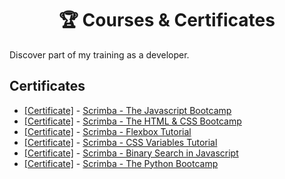 <h1 align="center">🏆 Courses & Certificates</h1>

Discover part of my training as a developer.

## Certificates

<ul>
    <li>
        <a href="https://v2.scrimba.com/certificate-cert2uNjfKA1wyrbKgaxM7Bt5sSRQ8rHZEsZkmi">[Certificate]</a> -
        <a href="https://v2.scrimba.com/learn-javascript-c0v">
            Scrimba - The Javascript Bootcamp
        </a>
    </li>
    <li>
        <a href="https://v2.scrimba.com/certificate-cert2uNjfKA1wyrbKgaxM7Bt4P9J7bgYnxrLMnx">[Certificate]</a> -
        <a href="https://v2.scrimba.com/learn-html-and-css-c0p">
            Scrimba - The HTML & CSS Bootcamp
        </a>
    </li>
    <li>
        <a href="https://v2.scrimba.com/certificate-cert2uNjfKA1wyrbKgaxM7Bt39EMi9i6pjWH51Q">[Certificate]</a> -
        <a href="https://v2.scrimba.com/learn-flexbox-c0k">
            Scrimba - Flexbox Tutorial
        </a>
    </li>
    <li>
        <a href="https://v2.scrimba.com/certificate-cert24zAwJ78oBfwtVTisKNRdhyx2Q7whh8zUH2y3">[Certificate]</a> -
        <a href="https://v2.scrimba.com/learn-css-variables-c026">
            Scrimba - CSS Variables Tutorial
        </a>
    </li>
    <li>
        <a href="https://v2.scrimba.com/certificate-cert2uNjfKA1wyrbKgaxM7Bsnpd9R3G4DJ9SiPX">[Certificate]</a> -
        <a href="https://v2.scrimba.com/learn-binary-search-in-javascript-c01o">
            Scrimba - Binary Search in Javascript
        </a>
    </li>
    <li>
        <a href="https://v2.scrimba.com/certificate-cert2CsEk7qGAjng3RNju3v3wjtxsohXn3fMJH">[Certificate]</a> -
        <a href="https://v2.scrimba.com/learn-python-c03">
            Scrimba - The Python Bootcamp
        </a>
    </li>
</ul>
